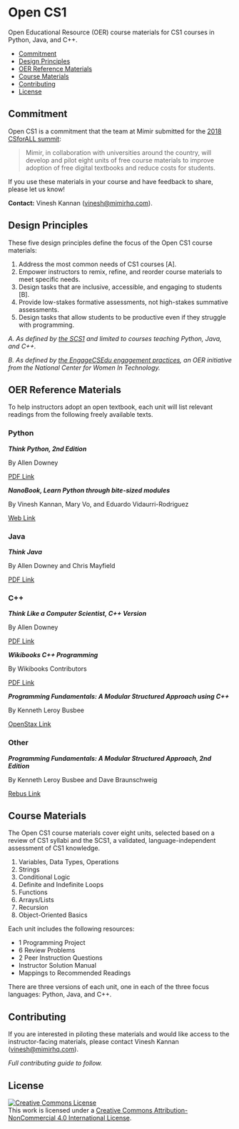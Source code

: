 # Open CS1

Open Educational Resource (OER) course materials for CS1 courses in Python, Java, and C++.

- [Commitment](#commitment)
- [Design Principles](#design-principles)
- [OER Reference Materials](#oer-reference-materials)
- [Course Materials](#course-materials)
- [Contributing](#contributing)
- [License](#license)

## Commitment

Open CS1 is a commitment that the team at Mimir submitted for the [2018 CSforALL summit](http://summit.csforall.org/static-commitment):

> Mimir, in collaboration with universities around the country, will develop and pilot eight units of free course materials to improve adoption of free digital textbooks and reduce costs for students.

If you use these materials in your course and have feedback to share, please let us know!

**Contact:** Vinesh Kannan (vinesh@mimirhq.com).

## Design Principles

These five design principles define the focus of the Open CS1 course materials:

1. Address the most common needs of CS1 courses [A].
2. Empower instructors to remix, refine, and reorder course materials to meet specific needs.
3. Design tasks that are inclusive, accessible, and engaging to students [B].
4. Provide low-stakes formative assessments, not high-stakes summative assessments.
5. Design tasks that allow students to be productive even if they struggle with programming.
 
_A. As defined by [the SCS1](http://home.cc.gatech.edu/csl/31) and limited to courses teaching Python, Java, and C++._

_B. As defined by [the EngageCSEdu engagement practices](https://www.engage-csedu.org/EP-definitions), an OER initiative from the National Center for Women In Technology._

## OER Reference Materials

To help instructors adopt an open textbook, each unit will list relevant readings from the following freely available texts.

### Python

**_Think Python, 2nd Edition_**

By Allen Downey

[PDF Link](http://greenteapress.com/thinkpython2/thinkpython2.pdf)

**_NanoBook, Learn Python through bite-sized modules_**

By Vinesh Kannan, Mary Vo, and Eduardo Vidaurri-Rodriguez

[Web Link](https://mimirhq.github.io/nanobook/)

### Java

**_Think Java_**

By Allen Downey and Chris Mayfield

[PDF Link](http://greenteapress.com/thinkjava6/thinkjava.pdf)

### C++

**_Think Like a Computer Scientist, C++ Version_**

By Allen Downey

[PDF Link](http://greenteapress.com/thinkcpp/thinkCScpp.pdf)

**_Wikibooks C++ Programming_**

By Wikibooks Contributors

[PDF Link](https://upload.wikimedia.org/wikipedia/commons/e/e9/CPlusPlusProgramming.pdf)

**_Programming Fundamentals: A Modular Structured Approach using C++_**

By Kenneth Leroy Busbee

[OpenStax Link](https://cnx.org/contents/MDgA8wfz@22.2:YzfkjC2r@17/Preface)

### Other

**_Programming Fundamentals: A Modular Structured Approach, 2nd Edition_**

By Kenneth Leroy Busbee and Dave Braunschweig

[Rebus Link](https://press.rebus.community/programmingfundamentals/)

## Course Materials

The Open CS1 course materials cover eight units, selected based on a review of CS1 syllabi and the SCS1, a validated, language-independent assessment of CS1 knowledge.

1. Variables, Data Types, Operations
2. Strings
3. Conditional Logic
4. Definite and Indefinite Loops
5. Functions
6. Arrays/Lists
7. Recursion
8. Object-Oriented Basics

Each unit includes the following resources:

- 1 Programming Project
- 6 Review Problems
- 2 Peer Instruction Questions
- Instructor Solution Manual
- Mappings to Recommended Readings

There are three versions of each unit, one in each of the three focus languages: Python, Java, and C++.

## Contributing

If you are interested in piloting these materials and would like access to the instructor-facing materials, please contact Vinesh Kannan (vinesh@mimirhq.com).

_Full contributing guide to follow._

## License

<a rel="license" href="http://creativecommons.org/licenses/by-nc/4.0/"><img alt="Creative Commons License" style="border-width:0" src="https://i.creativecommons.org/l/by-nc/4.0/88x31.png" /></a><br />This work is licensed under a <a rel="license" href="http://creativecommons.org/licenses/by-nc/4.0/">Creative Commons Attribution-NonCommercial 4.0 International License</a>.
